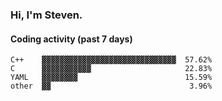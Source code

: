 ### Hi, I'm Steven.

#### Coding activity (past 7 days)
```
C++    ▓▓▓▓▓▓▓▓▓▓▓▓▓▓▓▓▓▓▓▓▓▓▓▓▓▓▓▓▓▓  57.62%
C      ▓▓▓▓▓▓▓▓▓▓▓                     22.83%
YAML   ▓▓▓▓▓▓▓▓                        15.59%
other  ▓▓                               3.96%
```
